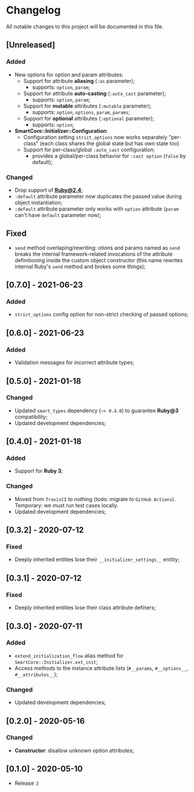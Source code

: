 # Changelog
All notable changes to this project will be documented in this file.

## [Unreleased]
### Added
- New options for option and param attributes:
  - Support for attribute **aliasing** (`:as` parameter);
    - supports: `option`, `param`;
  - Support for attribute **auto-casting** (`:auto_cast` parameter);
    - supports: `option`, `param`;
  - Support for **mutable** attributes (`:mutable` parameter);
    - supports: `option`, `options`, `param`, `params`;
  - Support for **optional** attributes (`:optional` parameter);
    - supports: `option`;
- **SmartCore::Initializer::Configuration**:
  - Configuration setting `strict_options` now works separately "per-class" (each class shares the global state but has own state too)
  - Support for per-class/global `:auto_cast` configuration;
    - provides a global/per-class behavior for `:cast option` (`false` by default);

### Changed
- Drop support of **Ruby@2.4**;
- `:default` attribute parameter now duplicates the passed value during object instantiation;
- `:default` attribute parameter only works with `option` attribute (`param` can't have `default` parameter now);

## Fixed
- `send` method overlaping/rewriting: otions and params named as `send` breaks the internal
  framework-related invocations of the attribute definitioning inside the custom object constructor
  (this name rewrites internal Ruby's `send` method and brokes some things);

## [0.7.0] - 2021-06-23
### Added
- `strict_options` config option for non-strict checking of passed options;

## [0.6.0] - 2021-06-23
### Added
- Validation messages for incorrect attribute types;

## [0.5.0] - 2021-01-18
### Changed
- Updated `smart_types` dependency (`~> 0.4.0`) to guarantee **Ruby@3** compatibility;
- Updated development dependencies;

## [0.4.0] - 2021-01-18
### Added
- Support for **Ruby 3**;

### Changed
- Moved from `TravisCI` to nothing (todo: migrate to `GitHub Actions`).
  Temporary: we must run test cases locally.
- Updated development dependencies;

## [0.3.2] - 2020-07-12
### Fixed
- Deeply inherited entities lose their `__initializer_settings__` entitiy;

## [0.3.1] - 2020-07-12
### Fixed
- Deeply inherited entities lose their class attribute definers;

## [0.3.0] - 2020-07-11
### Added
- `extend_initialization_flow` alias method for `SmartCore::Initializer.ext_init`;
- Access methods to the instance attribute lists (`#__params`, `#__options__`, `#__attributes__`);

### Changed
- Updated development dependencies;

## [0.2.0] - 2020-05-16
### Changed
- **Constructor**: disallow unknown option attributes;

## [0.1.0] - 2020-05-10
- Release :)
